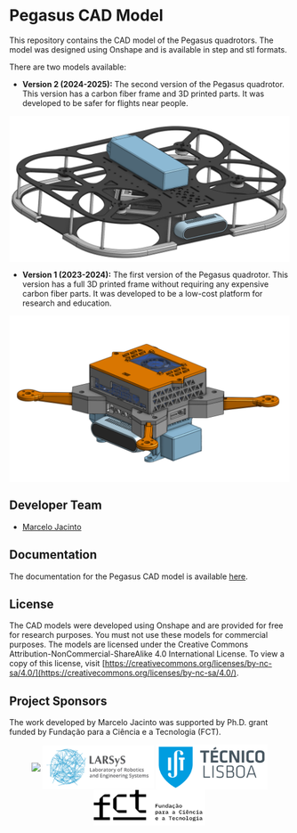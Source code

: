 # Pegasus CAD Model

This repository contains the CAD model of the Pegasus quadrotors. The model was designed using Onshape and is available in step and stl formats.

There are two models available:

- **Version 2 (2024-2025):** The second version of the Pegasus quadrotor. This version has a carbon fiber frame and 3D printed parts. It was developed to be safer for flights near people.

<p float="left" align="center">
  <img src="docs/_static/full_assembly_v2.png" width="600" align="center"/> 
</p>

- **Version 1 (2023-2024):** The first version of the Pegasus quadrotor. This version has a full 3D printed frame without requiring any expensive carbon fiber parts. It was developed to be a low-cost platform for research and education.

<p float="left" align="center">
  <img src="docs/_static/full_assembly.png" width="600" align="center"/> 
</p>


## Developer Team
* [Marcelo Jacinto](https://github.com/MarceloJacinto)

## Documentation
The documentation for the Pegasus CAD model is available [here](https://pegasusresearch.github.io/pegasus/source/vehicles/pegasus/pegasus.html).

## License
The CAD models were developed using Onshape and are provided for free for research purposes. You must not use these models for commercial purposes. The models are licensed under the Creative Commons Attribution-NonCommercial-ShareAlike 4.0 International License. To view a copy of this license, visit [https://creativecommons.org/licenses/by-nc-sa/4.0/](https://creativecommons.org/licenses/by-nc-sa/4.0/).

## Project Sponsors
The work developed by Marcelo Jacinto was supported by Ph.D. grant funded by Fundação para a Ciência e a Tecnologia (FCT).

<p float="left" align="center">
  <img src="docs/_static/logo_isr.png" width="200" align="center"/> 
  <img src="docs/_static/larsys_logo.png" width="200" align="center"/> 
  <img src="docs/_static/ist_logo.png" width="200" align="center"/> 
  <img src="docs/_static/logo_fct.png" width="200" align="center"/> 
</p>
